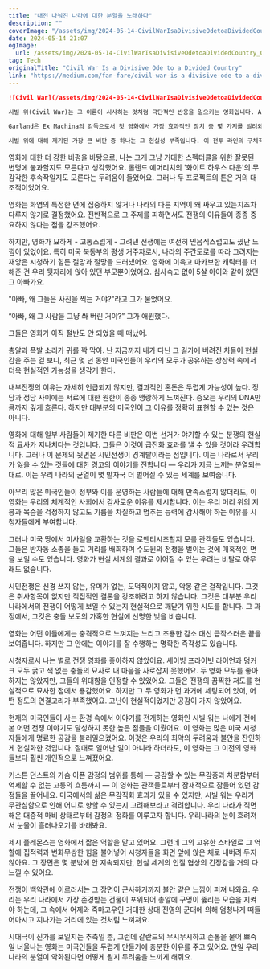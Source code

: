 ```yaml
---
title: "내전 나눠진 나라에 대한 분열을 노래하다"
description: ""
coverImage: "/assets/img/2024-05-14-CivilWarIsaDivisiveOdetoaDividedCountry_0.png"
date: 2024-05-14 21:07
ogImage: 
  url: /assets/img/2024-05-14-CivilWarIsaDivisiveOdetoaDividedCountry_0.png
tag: Tech
originalTitle: "Civil War Is a Divisive Ode to a Divided Country"
link: "https://medium.com/fan-fare/civil-war-is-a-divisive-ode-to-a-divided-country-49ba7ce8858b"
---
```



```markdown
![Civil War](/assets/img/2024-05-14-CivilWarIsaDivisiveOdetoaDividedCountry_0.png)

시빌 워(Civil War)는 그 이름이 시사하는 것처럼 극단적인 반응을 일으키는 영화입니다. Alex Garland 감독이 연출하고 가상의 미래 미국을 배경으로 한 이 영화는 볼 때마다 미국인 중 몇 명만이 아무런 감정 없이 볼 수 있습니다. 이 감정이 역겨움, 무감각함, 두려움, 열정 또는 분통 중 어떤 것인지는 각 관객마다 다를 것입니다.

Garland은 Ex Machina의 감독으로서 첫 영화에서 가장 효과적인 장치 중 몇 가지를 빌려와 Civil War에서도 긴장감을 유사하게 전달합니다. 그러나 Ex Machina가 느린 페이스와 철저한 사고를 보여준다면, Civil War는 고성능이고 폭발적입니다. Ex Machina에서는 칼이 마치 버터처럼 맞아드는 반면, Civil War에서는 무기가 극장을 뒤집는 포문사격을 통해 새로운 장면의 도래를 알리는 거센 소음을 만듭니다.

시빌 워에 대해 제기된 가장 큰 비판 중 하나는 그 현실성 부족입니다. 이 전투 라인의 구체적인 경계에 집중하면 텍사스가 캘리포니아와 함께 싸우고 있다는 사실을 고려할 때 많은 의문이 제기됩니다.
```



영화에 대한 더 강한 비평을 바탕으로, 나는 그게 그냥 거대한 스펙터클을 위한 잘못된 변명에 불과할지도 모른다고 생각했어요. 롤랜드 에머리치의 '화이트 하우스 다운'의 무감각한 후속작일지도 모른다는 두려움이 들었어요. 그러나 두 프로젝트의 톤은 거의 대조적이었어요.

영화는 화염의 특정한 면에 집중하지 않거나 나라의 다른 지역이 왜 싸우고 있는지조차 다루지 않기로 결정했어요. 전반적으로 그 주제를 피하면서도 전쟁의 이유들이 종종 중요하지 않다는 점을 강조했어요.

하지만, 영화가 묘하게 - 고통스럽게 - 그려낸 전쟁에는 여전히 믿음직스럽고도 끴난 느낌이 있었어요. 특히 미국 북동부의 평생 거주자로서, 나라의 주간도로를 따라 그려지는 재앙은 시청하기 힘든 절망과 절망을 드러냈어요. 영화에 이윽고 마카브한 캐릭터를 더해준 건 우리 뒷자리에 앉아 있던 부모뿐이었어요. 심사숙고 없이 5살 아이와 같이 왔던 그 아빠가요.

"아빠, 왜 그들은 사진을 찍는 거야?"라고 그가 물었어요.



“아빠, 왜 그 사람을 그냥 쏴 버린 거야?” 그가 애원했다.

그들은 영화가 아직 절반도 안 되었을 때 떠났어.

총알과 폭발 소리가 귀를 꽉 막아. 난 지금까지 내가 다닌 그 길가에 버려진 차들이 현실감을 주는 걸 보니, 최근 몇 년 동안 미국인들이 우리의 모두가 공유하는 상상력 속에서 더욱 현실적인 가능성을 생각케 한다.

내부전쟁의 이유는 자세히 언급되지 않지만, 결과적인 혼돈은 두렵게 가능성이 높다. 정당과 정당 사이에는 서로에 대한 원한이 종종 맹랑하게 느껴진다. 증오는 우리의 DNA만큼까지 깊게 흐른다. 하지만 대부분의 미국인이 그 이유를 정확히 표현할 수 있는 것은 아니다.



영화에 대해 일부 사람들이 제기한 다른 비판은 이번 선거가 야기할 수 있는 분쟁의 현실적 묘사가 지나치다는 것입니다. 그들은 이것이 급진화 효과를 낼 수 있을 것이라 우려합니다. 그러나 이 문제의 뒷면은 시민전쟁이 경계탈이라는 점입니다. 이는 나라로서 우리가 잃을 수 있는 것들에 대한 경고의 이야기를 전합니다 — 우리가 지금 느끼는 분열되는 대로. 이는 우리 나라의 균열이 몇 발자국 더 벌어질 수 있는 세계를 보여줍니다.

아무리 많은 미국인들이 정부와 이를 운영하는 사람들에 대해 만족스럽지 않더라도, 이 영화는 우리의 체계적인 사회에서 감사로운 이유를 제시합니다. 이는 우리 머리 위의 지붕과 목숨을 걱정하지 않고도 기름을 차질하고 멈추는 능력에 감사해야 하는 이유를 시청자들에게 부여합니다.

그러나 미국 땅에서 미사일을 교환하는 것을 로맨티시즈할지 모를 관객들도 있습니다. 그들은 반자동 소총을 들고 거리를 배회하며 수도원의 전쟁을 벌이는 것에 매혹적인 면을 보일 수도 있습니다. 영화가 현실 세계의 결과로 이어질 수 있는 우려는 비탈로 아무래도 없습니다.

시민전쟁은 신경 쓰지 않는, 유머가 없는, 도덕적이지 않고, 악몽 같은 걸작입니다. 그것은 취사항목이 없지만 직접적인 결론을 강조하려고 하지 않습니다. 그것은 대부분 우리 나라에서의 전쟁이 어떻게 보일 수 있는지 현실적으로 깨닫기 위한 시도를 합니다. 그 과정에서, 그것은 충돌 보도의 가혹한 현실에 선명한 빛을 비춥니다.



영화는 어떤 이들에게는 충격적으로 느껴지는 느리고 조용한 감소 대신 급작스러운 끝을 보여줍니다. 하지만 그 안에는 이야기를 잘 수행하는 명확한 즉각성도 있습니다.

시청자로서 나는 별로 전쟁 영화를 좋아하지 않았어요. 세이빙 프라이빗 라이언과 덩커크 모두 굵고 색 없는 충돌의 묘사로 내 마음을 사로잡지 못했어요. 두 영화 모두를 좋아하지는 않았지만, 그들의 위대함을 인정할 수 있었어요. 그들은 전쟁의 끔찍한 저도를 현실적으로 묘사한 점에서 용감했어요. 하지만 그 두 영화가 먼 과거에 세팅되어 있어, 어떤 정도의 연결고리가 부족했어요. 고난이 현실적이었지만 공감이 가지 않았어요.

현재의 미국인들이 사는 환경 속에서 이야기를 전개하는 영화인 시빌 워는 나에게 전에 본 어떤 전쟁 이야기도 달성하지 못한 높은 점들을 이뤘어요. 이 영화는 많은 미국 시청자들에게 명료한 공감을 불러일으켰어요. 이것은 우리의 최악의 두려움과 불안을 잔인하게 현실화한 것입니다. 절대로 일어난 일이 아니라 하더라도, 이 영화는 그 이전의 영화들보다 훨씬 개인적으로 느껴졌어요.

커스튼 던스트의 가슴 아픈 감정의 범위를 통해 — 공감할 수 있는 무감증과 차분함부터 억제할 수 없는 고통의 흐름까지 — 이 영화는 관객들로부터 잠재적으로 잠들어 있던 감정들을 끌어내요. 미국에서의 삶은 무감직화 효과가 있을 수 있지만, 시빌 워는 우리가 무관심함으로 인해 어디로 향할 수 있는지 고려해보라고 격려합니다. 우리 나라가 직면해온 대중적 마비 상태로부터 감정의 정화를 이루고자 합니다. 우리나라의 눈이 흐려져서 눈물이 흘러나오기를 바래봐요.



제시 플레몬스는 영화에서 짧은 역할을 맡고 있어요. 그런데 그의 고유한 스타일로 그 역할에 집적력과 변화무쌍한 힘을 불어넣어 시청자들을 화면 앞에 앉은 채로 내버려 두지 않아요. 그 장면은 몇 분밖에 안 지속되지만, 현실 세계의 인질 협상의 긴장감을 거의 다 느낄 수 있어요.

전쟁이 백악관에 이르러서는 그 장면이 근사하기까지 불안 같은 느낌이 퍼져 나와요. 우리는 우리 나라에서 가장 존경받는 건물이 포위되어 총알에 구멍이 뚫리는 모습을 지켜야 하는데, 그 속에서 어제와 죽마고우인 거대한 상대 진영의 군대에 의해 엄청나게 떠들어마시고 지나가는 거리에 있는 것처럼 느껴져요. 

시대극이 진가를 보일지는 추측일 뿐, 그런데 갈란드의 무시무시하고 손톱을 물어 뽀죽일 너울나는 영화는 미국인들을 두렵게 만들기에 충분한 이유를 주고 있어요. 만일 우리 나라의 분열이 악화된다면 어떻게 될지 두려움을 느끼게 해줘요.